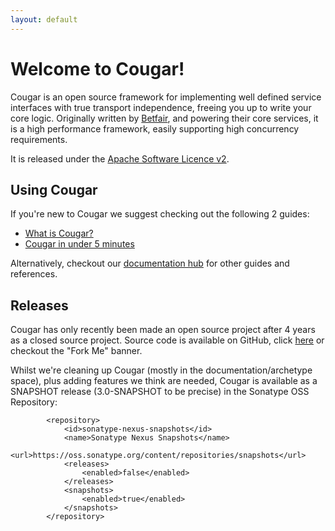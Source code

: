 ```yaml
---
layout: default
---
```


Welcome to Cougar!
==================

Cougar is an open source framework for implementing well defined service interfaces with true transport independence, freeing you up to write your core logic. Originally written by [Betfair](http://www.betfair.com), and powering their core services, it is a high performance framework, easily supporting high concurrency requirements.

It is released under the [Apache Software Licence v2](http://www.apache.org/licenses).

Using Cougar
------------

If you're new to Cougar we suggest checking out the following 2 guides:

* [What is Cougar?](cougar-guide.html)
* [Cougar in under 5 minutes](getting-started.html)

Alternatively, checkout our [documentation hub](documentation.html) for other guides and references.

Releases
--------

Cougar has only recently been made an open source project after 4 years as a closed source project. Source code is available on GitHub, click [here](http://github.com/betfair/cougar) or checkout the "Fork Me" banner.

Whilst we're cleaning up Cougar (mostly in the documentation/archetype space), plus adding features we think are needed, Cougar is available as a SNAPSHOT release (3.0-SNAPSHOT to be precise) in the Sonatype OSS Repository:

```
		<repository>
			<id>sonatype-nexus-snapshots</id>
			<name>Sonatype Nexus Snapshots</name>
			<url>https://oss.sonatype.org/content/repositories/snapshots</url>
			<releases>
				<enabled>false</enabled>
			</releases>
			<snapshots>
				<enabled>true</enabled>
			</snapshots>
		</repository>
```
